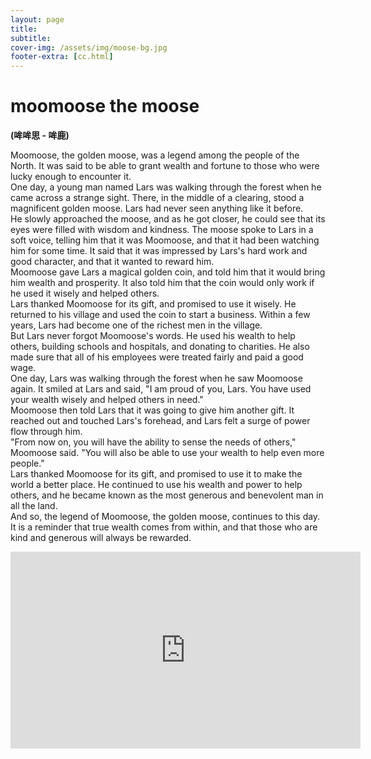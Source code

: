 ```yaml
---
layout: page
title: 
subtitle: 
cover-img: /assets/img/moose-bg.jpg
footer-extra: [cc.html]
---
```


# moomoose the moose
**(哞哞思 - 哞鹿)**

Moomoose, the golden moose, was a legend among the people of the North. It was said to be able to grant wealth and fortune to those who were lucky enough to encounter it.  
One day, a young man named Lars was walking through the forest when he came across a strange sight. There, in the middle of a clearing, stood a magnificent golden moose. Lars had never seen anything like it before.  
He slowly approached the moose, and as he got closer, he could see that its eyes were filled with wisdom and kindness. The moose spoke to Lars in a soft voice, telling him that it was Moomoose, and that it had been watching him for some time. It said that it was impressed by Lars's hard work and good character, and that it wanted to reward him.  
Moomoose gave Lars a magical golden coin, and told him that it would bring him wealth and prosperity. It also told him that the coin would only work if he used it wisely and helped others.  
Lars thanked Moomoose for its gift, and promised to use it wisely. He returned to his village and used the coin to start a business. Within a few years, Lars had become one of the richest men in the village.  
But Lars never forgot Moomoose's words. He used his wealth to help others, building schools and hospitals, and donating to charities. He also made sure that all of his employees were treated fairly and paid a good wage.  
One day, Lars was walking through the forest when he saw Moomoose again. It smiled at Lars and said, "I am proud of you, Lars. You have used your wealth wisely and helped others in need."  
Moomoose then told Lars that it was going to give him another gift. It reached out and touched Lars's forehead, and Lars felt a surge of power flow through him.  
"From now on, you will have the ability to sense the needs of others," Moomoose said. "You will also be able to use your wealth to help even more people."  
Lars thanked Moomoose for its gift, and promised to use it to make the world a better place. He continued to use his wealth and power to help others, and he became known as the most generous and benevolent man in all the land.  
And so, the legend of Moomoose, the golden moose, continues to this day. It is a reminder that true wealth comes from within, and that those who are kind and generous will always be rewarded.


<iframe width="560" height="315" src="https://www.youtube.com/embed/bujmogxgtp4?si=uIIKjPVTLTvBPiHm" title="YouTube video player" frameborder="0" allow="accelerometer; autoplay; clipboard-write; encrypted-media; gyroscope; picture-in-picture; web-share" allowfullscreen></iframe>